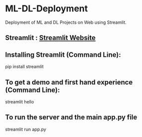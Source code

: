 # ML-DL-Deployment
Deployment of ML and DL Projects on Web using Streamlit.

## Streamlit : [Streamlit Website](https://www.streamlit.io/)

## Installing Streamlit (Command Line):

pip install streamlit

## To get a demo and first hand experience (Command Line):

streamlit hello

## To run the server and the main app.py file

streamlit run app.py
